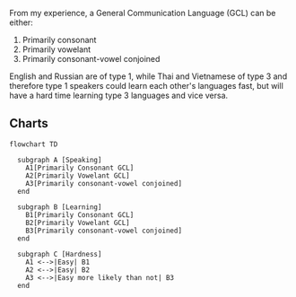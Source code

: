 From my experience, a General Communication Language (GCL) can be either:

1. Primarily consonant
1. Primarily vowelant
1. Primarily consonant-vowel conjoined

English and Russian are of type 1, while Thai and Vietnamese of type 3 and therefore type 1 speakers could learn each other's languages fast, but will have a hard time learning type 3 languages and vice versa.

## Charts

```mermaid
flowchart TD

  subgraph A [Speaking]
    A1[Primarily Consonant GCL]
    A2[Primarily Vowelant GCL]
    A3[Primarily consonant-vowel conjoined]
  end

  subgraph B [Learning]
    B1[Primarily Consonant GCL]
    B2[Primarily Vowelant GCL]
    B3[Primarily consonant-vowel conjoined]
  end

  subgraph C [Hardness]
    A1 <-->|Easy| B1
    A2 <-->|Easy| B2
    A3 <-->|Easy more likely than not| B3
  end
```
